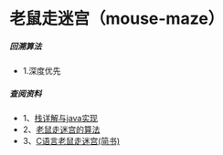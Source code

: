 # 老鼠走迷宫（mouse-maze）
##### 回溯算法
* 1.深度优先


##### 查阅资料
* 1、[栈详解与java实现](https://www.cnblogs.com/fzz9/p/8167546.html)  
* 2、[老鼠走迷宫的算法](https://wenku.baidu.com/view/d8eb93b6a32d7375a517804f.html)  
* 3、[C语言老鼠走迷宫(简书)](https://www.jianshu.com/p/44c2dbd5bdf1)  

